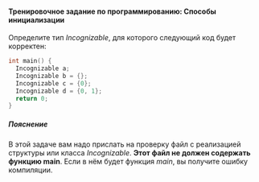 #### Тренировочное задание по программированию: Способы инициализации ####

Определите тип *Incognizable*, для которого следующий код будет корректен:
```objectivec
int main() {
  Incognizable a;
  Incognizable b = {};
  Incognizable c = {0};
  Incognizable d = {0, 1};
  return 0;
}
```

##### Пояснение #####
В этой задаче вам надо прислать на проверку файл с реализацией структуры или класса *Incognizable*. **Этот файл не должен содержать функцию main**.
Если в нём будет функция *main*, вы получите ошибку компиляции.
